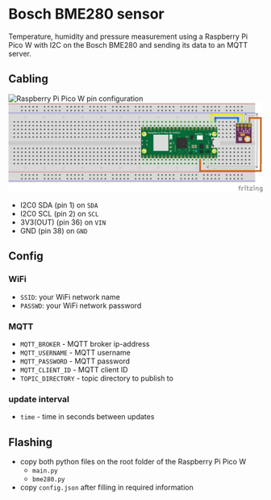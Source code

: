 # Bosch BME280 sensor
Temperature, humidity and pressure measurement using a Raspberry Pi Pico W with I2C on the Bosch BME280 and sending its data to an MQTT server.

## Cabling
![Raspberry Pi Pico W pin configuration](https://www.raspberrypi.com/documentation/microcontrollers/images/picow-pinout.svg)
![Raspberry Pi Pico W pin configuration](./BME280_bb2.png)
- I2C0 SDA (pin 1) on `SDA`
- I2C0 SCL (pin 2) on `SCL`
- 3V3(OUT) (pin 36) on `VIN`
- GND (pin 38) on `GND`

## Config
### WiFi
- `SSID`: your WiFi network name
- `PASSWD`: your WiFi network password

### MQTT
- `MQTT_BROKER` - MQTT broker ip-address
- `MQTT_USERNAME` - MQTT username
- `MQTT_PASSWORD` - MQTT password
- `MQTT_CLIENT_ID` - MQTT client ID
- `TOPIC_DIRECTORY` - topic directory to publish to

### update interval
- `time` - time in seconds between updates

## Flashing
- copy both python files on the root folder of the Raspberry Pi Pico W
	- `main.py`
	- `bme280.py`
- copy `config.json` after filling in required information
